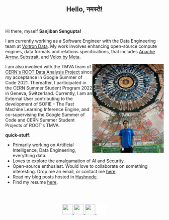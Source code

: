 <h2 align="center">Hello, नमस्ते! </h2>

<br />


Hi there, myself **Sanjiban Sengupta!**

I am currently working as a Software Engineer with the Data Engineering team at [Voltron Data](https://voltrondata.com/). My work involves enhancing open-source compute engines, data formats and relations specifications, that includes [Apache Arrow](https://arrow.apache.org/), [Substrait](https://substrait.io/), and [Velox by Meta](https://velox-lib.io/).

<img align="right" height="45%" width="45%" src="https://raw.githubusercontent.com/sanjibansg/sanjibansg/master/Files/IMG_20230501_033319.jpg" />


I am also involved with the TMVA team of [CERN's ROOT Data Analysis Project](https://root.cern/) since my acceptance in Google Summer of Code 2021. Thereafter, I participated in the CERN Summer Student Program 2022 in Geneva, Switzerland. Currently, I am an External User contributing to the development of SOFIE - The Fast Machine Learning Inference Engine, and co-supervising the Google Summer of Code and CERN Summer Student Projects of ROOT's TMVA. 


**quick-stuff:**
- Primarily working on Artificial Intelligence, Data Engineering, everything data.
- Loves to explore the amalgamation of AI and Security.
- Open-source enthusiast. Would love to collaborate on something interesting. Drop me an email, or contact me [here](https://forms.gle/4Wcps8JmsUfkL7vX9).
- Read my blog posts hosted in [Hashnode](https://sanjiban.hashnode.dev/).
- Find my resume [here](https://drive.google.com/drive/folders/1GfvWZsKu4RXfIwAe1YKNp7PxOOPgZRVe?usp=sharing).


<br />
<br/>

<p align="center">
<a target="_blank" href="https://www.twitter.com/sanjibansg">
<img height="32" width="32" src="https://cdn.simpleicons.org/twitter" />
</a>
<a target="_blank" href="https://www.linkedin.com/in/sanjiban-sengupta/">
<img height="32" width="32" src="https://cdn.simpleicons.org/linkedin" />
</a>
<a target="_blank" href="mailto:sanjiban.sg@gmail.com">
<img height="32" width="32" src="https://cdn.simpleicons.org/gmail" />
</a>
<a target="_blank" href="https://sanjibansg.github.io/">
<img height="32" width="32" src="https://raw.githubusercontent.com/sanjibansg/sanjibansg/master/Files/globe.png"
</a>


</p>
